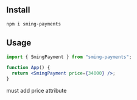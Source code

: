 ## Install

```bash
npm i sming-payments
```

## Usage

```jsx
import { SmingPayment } from "sming-payments";

function App() {
  return <SmingPayment price={34000} />;
}
```

must add price attribute
